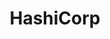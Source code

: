 ---
blog: https://www.hashicorp.com/blog
codehost: https://github.com/hashicorp
facebook: https://www.facebook.com/HashiCorp/
guide: https://www.hashicorp.com/brand
images:
- hashicorp-ar21.svg
- hashicorp-icon.svg
linkedin: https://www.linkedin.com/company/hashicorp
logohandle: hashicorp
other:
- name: Meetup
  url: https://www.meetup.com/pro/hugs
sort: hashicorp
title: HashiCorp
twitter: https://x.com/hashicorp
website: https://www.hashicorp.com/
wikipedia: https://en.wikipedia.org/wiki/HashiCorp
youtube: https://www.youtube.com/HashiCorp
---